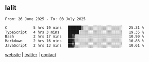 ## lalit

<!--START_SECTION:waka-->

```txt
From: 26 June 2025 - To: 03 July 2025

C            5 hrs 19 mins   ██████▒░░░░░░░░░░░░░░░░░░   25.31 %
TypeScript   4 hrs 3 mins    █████░░░░░░░░░░░░░░░░░░░░   19.35 %
Bash         2 hrs 17 mins   ██▓░░░░░░░░░░░░░░░░░░░░░░   10.90 %
Markdown     2 hrs 16 mins   ██▓░░░░░░░░░░░░░░░░░░░░░░   10.83 %
JavaScript   2 hrs 13 mins   ██▓░░░░░░░░░░░░░░░░░░░░░░   10.61 %
```

<!--END_SECTION:waka-->

[website](https://lalit.sh) | [twitter](https://x.com/@lalitcodes) | [contact](https://lalit.sh/contact)
